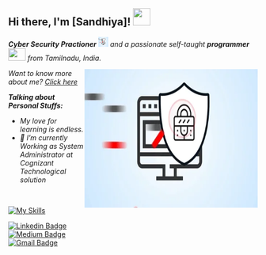 ## Hi there, I'm [Sandhiya]! <img src="https://raw.githubusercontent.com/TheDudeThatCode/TheDudeThatCode/master/Assets/Hi.gif" width=35 height=35>

<p>
  <em>
     <b>Cyber Security Practioner</b> <img src="https://raw.githubusercontent.com/SandhiyaKumar-18/SandhiyaKumar-18/refs/heads/main/giphy1.webp" width=20 height=20 > and a passionate self-taught <b>programmer</b> <img src="https://raw.githubusercontent.com/TheDudeThatCode/TheDudeThatCode/master/Assets/Developer.gif" width=35 height=25> from Tamilnadu, India.
  </em>
 </p>

<img align="right" alt="Coder GIF" height=280 width=350 src="https://raw.githubusercontent.com/SandhiyaKumar-18/SandhiyaKumar-18/refs/heads/main/giphy1.webp" style="margin-bottom: 100px;" />


<em> Want to know more about me? [Click here](https://www.linkedin.com/in/sandhiya-kumar18/) </em>
<em>
  
**Talking about Personal Stuffs:**

- My love for learning is endless.
- 💼 I’m currently Working as System Administrator at Cognizant Technological solution
<br/> 
</em>




[![My Skills](https://skillicons.dev/icons?i=aws,gcp,azure,js,java,python,c,mysql,linux,php,powershell,ubuntu,windows)](https://skillicons.dev)


[![Linkedin Badge](https://img.shields.io/badge/-Sandhiya_18-blue?style=flat-square&logo=Linkedin&logoColor=white&link=https://www.linkedin.com/in/sandhiya-kumar-534590189//)](https://www.linkedin.com/in/sandhiya-kumar-534590189//) 
[![Medium Badge](https://img.shields.io/badge/-@Sandhiya-03a57a?style=flat-square&labelColor=000000&logo=Medium&link=https://medium.com/@ksandhiya484)](https://medium.com/@ksandhiya484)
[![Gmail Badge](https://img.shields.io/badge/-ksandhiya484@gmail.com-c14438?style=flat-square&logo=Gmail&logoColor=white&link=mailto:ksandhiya484@gmail.com)](mailto:ksandhiya484@gmail.com)


